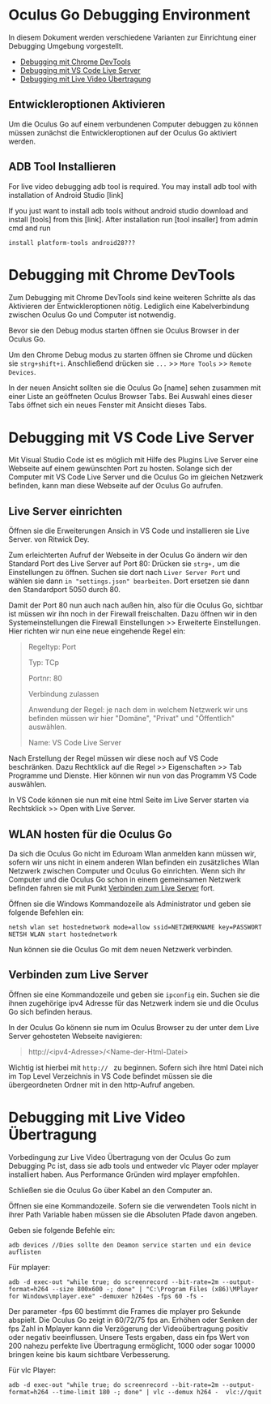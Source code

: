 # Oculus Go Debugging Environment

In diesem Dokument werden verschiedene Varianten zur Einrichtung einer Debugging Umgebung vorgestellt.
- [Debugging mit Chrome DevTools](#head-dmcdt)
- [Debugging mit VS Code Live Server](#head-dmvscls)
- [Debugging mit Live Video Übertragung](#head-dmlvu)

## Entwickleroptionen Aktivieren

Um die Oculus Go auf einem verbundenen Computer debuggen zu können müssen zunächst die Entwickleroptionen auf der Oculus Go aktiviert werden.



## ADB Tool Installieren

For live video debugging adb tool is required. You may install adb tool with installation of Android Studio [link]

If you just want to install adb tools without android studio download and install [tools] from this [link]. After installation run [tool insaller] from admin cmd and run 
```
install platform-tools android28???
```


## 

# <a id="head-dmcdt"></a>Debugging mit Chrome DevTools

Zum Debugging mit Chrome DevTools sind keine weiteren Schritte als das Aktivieren der Entwickleroptionen nötig.
Lediglich eine Kabelverbindung zwischen Oculus Go und Computer ist notwendig.

Bevor sie den Debug modus starten öffnen sie Oculus Browser in der Oculus Go.

Um den Chrome Debug modus zu starten öffnen sie Chrome und dücken sie `strg+shift+i`. Anschließend drücken sie `...` >> `More Tools` >> `Remote Devices`.

In der neuen Ansicht sollten sie die Oculus Go [name] sehen zusammen mit einer Liste an geöffneten Oculus Browser Tabs.
Bei Auswahl eines dieser Tabs öffnet sich ein neues Fenster mit Ansicht dieses Tabs.

# <a id="head-dmvscls">Debugging mit VS Code Live Server

Mit Visual Studio Code ist es möglich mit Hilfe des Plugins Live Server eine Webseite auf einem gewünschten Port zu hosten. Solange sich der Computer mit VS Code Live Server und die Oculus Go im gleichen Netzwerk befinden, kann man diese Webseite auf der Oculus Go aufrufen.

## Live Server einrichten

Öffnen sie die Erweiterungen Ansich in VS Code und installieren sie Live Server. von Ritwick Dey.

Zum erleichterten Aufruf der Webseite in der Oculus Go ändern wir den Standard Port des Live Server auf Port 80:
Drücken sie `strg+,` um die Einstellungen zu öffnen. Suchen sie dort nach `Liver Server Port` und wählen sie dann `in "settings.json" bearbeiten`. Dort ersetzen sie dann den Standardport 5050 durch 80.

Damit der Port 80 nun auch nach außen hin, also für die Oculus Go, sichtbar ist müssen wir ihn noch in der Firewall freischalten. Dazu öffnen wir in den Systemeinstellungen die Firewall Einstellungen >> Erweiterte Einstellungen. Hier richten wir nun eine neue eingehende Regel ein:
> Regeltyp: Port
> 
> Typ: TCp
> 
> Portnr: 80
> 
> Verbindung zulassen
>
> Anwendung der Regel: je nach dem in welchem Netzwerk wir uns befinden müssen wir hier "Domäne", "Privat" und "Öffentlich" auswählen.
>
> Name: VS Code Live Server

Nach Erstellung der Regel müssen wir diese noch auf VS Code beschränken. Dazu Rechtklick auf die Regel >> Eigenschaften >> Tab Programme und Dienste. Hier können wir nun von das Programm VS Code auswählen.

In VS Code können sie nun mit eine html Seite im Live Server starten via Rechtsklick >> Open with Live Server.

## WLAN hosten für die Oculus Go

Da sich die Oculus Go nicht im Eduroam Wlan anmelden kann müssen wir, sofern wir uns nicht in einem anderen Wlan befinden ein zusätzliches Wlan Netzwerk zwischen Computer und Oculus Go einrichten. Wenn sich ihr Computer und die Oculus Go schon in einem gemeinsamen Netzwerk befinden fahren sie mit Punkt [Verbinden zum Live Server](#head-vzls) fort.

Öffnen sie die Windows Kommandozeile als Administrator und geben sie folgende Befehlen ein:
```
netsh wlan set hostednetwork mode=allow ssid=NETZWERKNAME key=PASSWORT
NETSH WLAN start hostednetwork
```

Nun können sie die Oculus Go mit dem neuen Netzwerk verbinden.

## <a id="head-vzls">Verbinden zum Live Server

Öffnen sie eine Kommandozeile und geben sie `ipconfig` ein. Suchen sie die ihnen zugehörige ipv4 Adresse für das Netzwerk indem sie und die Oculus Go sich befinden heraus.

In der Oculus Go könenn sie num im Oculus Browser zu der unter dem Live Server gehosteten Webseite navigieren:
> http://\<ipv4-Adresse>/\<Name-der-Html-Datei>

Wichtig ist hierbei mit `http:// ` zu beginnen. Sofern sich ihre html Datei nich im Top Level Verzeichnis in VS Code befindet müssen sie die übergeordneten Ordner mit in den http-Aufruf angeben.

# <a id="head-dmlvu">Debugging mit Live Video Übertragung

Vorbedingung zur Live Video Übertragung von der Oculus Go zum Debugging Pc ist, dass sie adb tools und entweder vlc Player oder mplayer installiert haben. Aus Performance Gründen wird mplayer empfohlen.

Schließen sie die Oculus Go über Kabel an den Computer an.

Öffnen sie eine Kommandozeile. Sofern sie die verwendeten Tools nicht in ihrer Path Variable haben müssen sie die Absoluten Pfade davon angeben.

Geben sie folgende Befehle ein:

```
adb devices //Dies sollte den Deamon service starten und ein device auflisten
```

Für mplayer:

```
adb -d exec-out "while true; do screenrecord --bit-rate=2m --output-format=h264 --size 800x600 -; done" | "C:\Program Files (x86)\MPlayer for Windows\mplayer.exe" -demuxer h264es -fps 60 -fs -
```

Der parameter -fps 60 bestimmt die Frames die mplayer pro Sekunde abspielt. Die Oculus Go zeigt in 60/72/75 fps an. Erhöhen oder Senken der fps Zahl in Mplayer kann die Verzögerung der Videoübertragung positiv oder negativ beeinflussen. Unsere Tests ergaben, dass ein fps Wert von 200 nahezu perfekte live Übertragung ermöglicht, 1000 oder sogar 10000 bringen keine bis kaum sichtbare Verbesserung.

Für vlc Player:

```
adb -d exec-out "while true; do screenrecord --bit-rate=2m --output-format=h264 --time-limit 180 -; done" | vlc --demux h264 -  vlc://quit 
```
